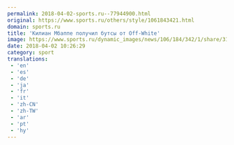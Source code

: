 ```yaml
---
permalink: 2018-04-02-sports.ru--77944900.html
original: https://www.sports.ru/others/style/1061843421.html
domain: sports.ru
title: 'Килиан Мбаппе получил бутсы от Off-White'
image: https://www.sports.ru/dynamic_images/news/106/184/342/1/share/3167ba.png
date: 2018-04-02 10:26:29
category: sport
translations: 
 - 'en'
 - 'es'
 - 'de'
 - 'ja'
 - 'fr'
 - 'it'
 - 'zh-CN'
 - 'zh-TW'
 - 'ar'
 - 'pt'
 - 'hy'
---
```


